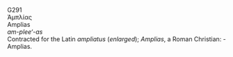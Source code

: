 <body>
  <p>G291<br>  Ἀμπλίας  <br> Amplias  <br><i>am-plee‘-as </i><br>Contracted for the Latin <i>ampliatus </i> (<i>enlarged</i>); <i>Amplias</i>, a Roman Christian: - Amplias.<br></p>
 </body>